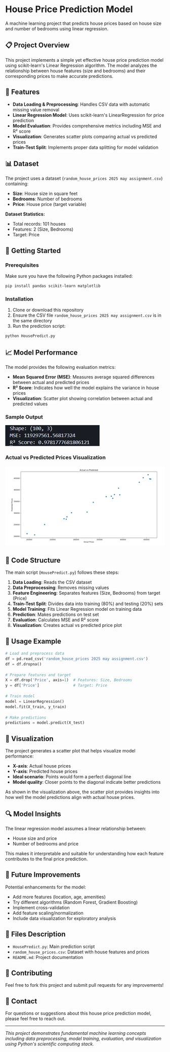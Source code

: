 # House Price Prediction Model

A machine learning project that predicts house prices based on house size and number of bedrooms using linear regression.

## 📋 Project Overview

This project implements a simple yet effective house price prediction model using scikit-learn's Linear Regression algorithm. The model analyzes the relationship between house features (size and bedrooms) and their corresponding prices to make accurate predictions.

## 🎯 Features

- **Data Loading & Preprocessing**: Handles CSV data with automatic missing value removal
- **Linear Regression Model**: Uses scikit-learn's LinearRegression for price prediction
- **Model Evaluation**: Provides comprehensive metrics including MSE and R² score
- **Visualization**: Generates scatter plots comparing actual vs predicted prices
- **Train-Test Split**: Implements proper data splitting for model validation

## 📊 Dataset

The project uses a dataset (`random_house_prices 2025 may assignment.csv`) containing:
- **Size**: House size in square feet
- **Bedrooms**: Number of bedrooms
- **Price**: House price (target variable)

**Dataset Statistics:**
- Total records: 101 houses
- Features: 2 (Size, Bedrooms)
- Target: Price

## 🚀 Getting Started

### Prerequisites

Make sure you have the following Python packages installed:

```bash
pip install pandas scikit-learn matplotlib
```

### Installation

1. Clone or download this repository
2. Ensure the CSV file `random_house_prices 2025 may assignment.csv` is in the same directory
3. Run the prediction script:

```bash
python HousePredict.py
```

## 📈 Model Performance

The model provides the following evaluation metrics:
- **Mean Squared Error (MSE)**: Measures average squared differences between actual and predicted prices
- **R² Score**: Indicates how well the model explains the variance in house prices
- **Visualization**: Scatter plot showing correlation between actual and predicted values

### Sample Output
![Model Performance Metrics](Files/1.png)

### Actual vs Predicted Prices Visualization
![Scatter Plot - Actual vs Predicted](Files/2.png)

## 🔧 Code Structure

The main script (`HousePredict.py`) follows these steps:

1. **Data Loading**: Reads the CSV dataset
2. **Data Preprocessing**: Removes missing values
3. **Feature Engineering**: Separates features (Size, Bedrooms) from target (Price)
4. **Train-Test Split**: Divides data into training (80%) and testing (20%) sets
5. **Model Training**: Fits Linear Regression model on training data
6. **Prediction**: Makes predictions on test set
7. **Evaluation**: Calculates MSE and R² score
8. **Visualization**: Creates actual vs predicted price plot

## 📝 Usage Example

```python
# Load and preprocess data
df = pd.read_csv('random_house_prices 2025 may assignment.csv')
df = df.dropna()

# Prepare features and target
X = df.drop('Price', axis=1)  # Features: Size, Bedrooms
y = df['Price']               # Target: Price

# Train model
model = LinearRegression()
model.fit(X_train, y_train)

# Make predictions
predictions = model.predict(X_test)
```

## 🎨 Visualization

The project generates a scatter plot that helps visualize model performance:
- **X-axis**: Actual house prices
- **Y-axis**: Predicted house prices
- **Ideal scenario**: Points would form a perfect diagonal line
- **Model quality**: Closer points to the diagonal indicate better predictions

As shown in the visualization above, the scatter plot provides insights into how well the model predictions align with actual house prices.

## 🔍 Model Insights

The linear regression model assumes a linear relationship between:
- House size and price
- Number of bedrooms and price

This makes it interpretable and suitable for understanding how each feature contributes to the final price prediction.

## 🚀 Future Improvements

Potential enhancements for the model:
- Add more features (location, age, amenities)
- Try different algorithms (Random Forest, Gradient Boosting)
- Implement cross-validation
- Add feature scaling/normalization
- Include data visualization for exploratory analysis

## 📄 Files Description

- `HousePredict.py`: Main prediction script
- `random_house_prices.csv`: Dataset with house features and prices
- `README.md`: Project documentation

## 🤝 Contributing

Feel free to fork this project and submit pull requests for any improvements!

## 📧 Contact

For questions or suggestions about this house price prediction model, please feel free to reach out.

---

*This project demonstrates fundamental machine learning concepts including data preprocessing, model training, evaluation, and visualization using Python's scientific computing stack.*


